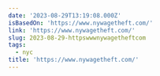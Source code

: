 ```yaml
---
date: '2023-08-29T13:19:08.000Z'
isBasedOn: 'https://www.nywagetheft.com/'
link: 'https://www.nywagetheft.com/'
slug: 2023-08-29-httpswwwnywagetheftcom
tags:
  - nyc
title: 'https://www.nywagetheft.com/'
---
```


